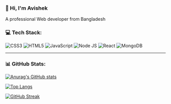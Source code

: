 ### 👋 Hi, I'm Avishek

A professional Web developer from Bangladesh

### 💻 Tech Stack:
![CSS3](https://img.shields.io/badge/css3-%231572B6.svg?style=for-the-badge&logo=css3&logoColor=white)
![HTML5](https://img.shields.io/badge/html5-%23E34F26.svg?style=for-the-badge&logo=html5&logoColor=white)
![JavaScript](https://img.shields.io/badge/javascript-%23323330.svg?style=for-the-badge&logo=javascript&logoColor=%23F7DF1E)
![Node JS](https://img.shields.io/badge/Node.js-339933?style=for-the-badge&logo=nodedotjs&logoColor=white)
![React](https://img.shields.io/badge/react-%2320232a.svg?style=for-the-badge&logo=react&logoColor=%2361DAFB)
![MongoDB](https://img.shields.io/badge/MongoDB-4EA94B?style=for-the-badge&logo=mongodb&logoColor=white)

---

### 📊 GitHub Stats:

[![Anurag's GitHub stats](https://github-readme-stats.vercel.app/api?username=Avishek02&show_icons=true&theme=radical)](https://github.com/anuraghazra/github-readme-stats)

[![Top Langs](https://github-readme-stats.vercel.app/api/top-langs/?username=Avishek02&layout=compact&theme=radical)](https://github.com/anuraghazra/github-readme-stats)

[![GitHub Streak](https://github-readme-streak-stats.herokuapp.com/?user=Avishek02&theme=dark&hide_border=true)](https://git.io/streak-stats)




